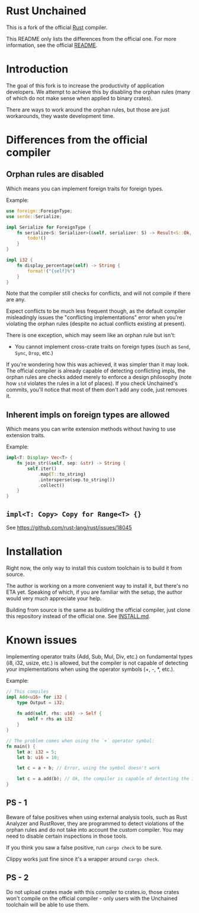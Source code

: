 # Rust Unchained

This is a fork of the official [Rust](https://github.com/rust-lang) compiler.

This README only lists the differences from the official one. For more information, see the official [README](https://github.com/rust-lang/rust).

# Introduction

The goal of this fork is to increase the productivity of application developers. 
We attempt to achieve this by disabling the orphan rules (many of which do not make sense when applied to binary crates).

There are ways to work around the orphan rules, but those are just workarounds, they waste development time.

# Differences from the official compiler

## Orphan rules are disabled
Which means you can implement foreign traits for foreign types.

Example:
```rust
use foreign::ForeignType;
use serde::Serialize;

impl Serialize for ForeignType {
    fn serialize<S: Serializer>(&self, serializer: S) -> Result<S::Ok, S::Error> {
        todo!()
    }
}

impl i32 {
    fn display_percentage(self) -> String {
        format!("{self}%")
    }
}
```

Note that the compiler still checks for conflicts, and will not compile if there are any.

Expect conflicts to be much less frequent though, as the default compiler misleadingly 
issues the "conflicting implementations" error when you're violating the orphan rules
(despite no actual conflicts existing at present).

There is one exception, which may seem like an orphan rule but isn't:
- You cannot implement cross-crate traits on foreign types (such as `Send`, `Sync`, `Drop`, etc.)

If you're wondering how this was achieved, it was simpler than it may look. 
The official compiler is already capable of detecting conflicting impls,
the orphan rules are checks added merely to enforce a design philosophy (note how `std` violates the rules in a lot of places).
If you check Unchained's commits, you'll notice that most of them don't add any code, just removes it.

## Inherent impls on foreign types are allowed
Which means you can write extension methods without having to use extension traits.

Example:
```rust
impl<T: Display> Vec<T> {
    fn join_str(&self, sep: &str) -> String {
	    self.iter()
		    .map(T::to_string)
		    .intersperse(sep.to_string())
		    .collect()
    }
}
```

## `impl<T: Copy> Copy for Range<T> {}`
See https://github.com/rust-lang/rust/issues/18045

# Installation

Right now, the only way to install this custom toolchain is to build it from source.

The author is working on a more convenient way to install it, but there's no ETA yet.
Speaking of which, if you are familiar with the setup, the author would very much appreciate your help.

Building from source is the same as building the official compiler, just clone this repository instead of the official one.
See [INSTALL.md](INSTALL.md).

# Known issues

Implementing operator traits (Add, Sub, Mul, Div, etc.) on fundamental types (i8, i32, usize, etc.) is allowed, 
but the compiler is not capable of detecting your implementations when using the operator symbols (+, -, *, etc.). 

Example:
```rust
// This compiles
impl Add<u16> for i32 {
    type Output = i32;
    
    fn add(self, rhs: u16) -> Self {
        self + rhs as i32
    }
}

// The problem comes when using the `+` operator symbol:
fn main() {
	let a: i32 = 5;
	let b: u16 = 10;

	let c = a + b; // Error, using the symbol doesn't work

	let c = a.add(b); // Ok, the compiler is capable of detecting the implementation when using the method.
}
```

## PS - 1
Beware of false positives when using external analysis tools, such as Rust Analyzer and RustRover, 
they are programmed to detect violations of the orphan rules and do not take into account the custom compiler. You may need to disable certain inspections in those tools.

If you think you saw a false positive, run `cargo check` to be sure.

Clippy works just fine since it's a wrapper around `cargo check`.

## PS - 2
Do not upload crates made with this compiler to crates.io, those crates won't compile on the official compiler -
only users with the Unchained toolchain will be able to use them.
